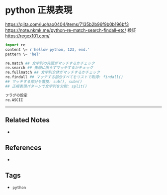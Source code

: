 # python 正規表現
https://qiita.com/luohao0404/items/7135b2b96f9b0b196bf3
https://note.nkmk.me/python-re-match-search-findall-etc/
検証　https://regex101.com/

```py
import re
content \= r'hellow python, 123, end.' 
pattern \= 'hel'

re.match ## 文字列の先頭がマッチするかチェック
re.search ## 先頭に限らずマッチするかチェック
re.fullmatch ## 文字列全体がマッチするかチェック
re.findall ## マッチする部分すべてをリストで取得: findall()
## マッチする部分を置換: sub(), subn()
## 正規表現パターンで文字列を分割: split()

フラグの設定
re.ASCII

```

---
## Related Notes
- 

## References
- 

## Tags
- `python` 